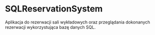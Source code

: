 # SQLReservationSystem
Aplikacja do rezerwacji sali wykładowych oraz przeglądania dokonanych rezerwacji wykorzystująca bazę danych SQL.
